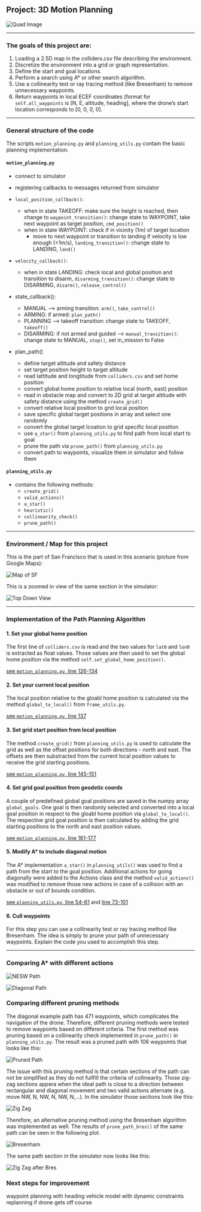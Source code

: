 ## Project: 3D Motion Planning
![Quad Image](./misc/enroute.png)

---

### The goals of this project are:
1. Loading a 2.5D map in the colliders.csv file describing the environment.
2. Discretize the environment into a grid or graph representation.
3. Define the start and goal locations.
4. Perform a search using A* or other search algorithm.
5. Use a collinearity test or ray tracing method (like Bresenham) to remove unnecessary waypoints.
6. Return waypoints in local ECEF coordinates (format for `self.all_waypoints` is [N, E, altitude, heading], where the drone’s start location corresponds to [0, 0, 0, 0].

---

### General structure of the code

The scripts `motion_planning.py` and `planning_utils.py` contain the basic planning implementation. 

#### `motion_planning.py`

 - connect to simulator
 - registering callbacks to messages returned from simulator
 - `local_position_callback()`:
 	 - when in state TAKEOFF: make sure the height is reached, then change to `waypoint_transition()`: change state to WAYPOINT, take next waypoint as target position, `cmd_position()`
 	 - when in state WAYPOINT: check if in vicinity (1m) of target location
 	 	- move to next waypoint or transition to landing if velocity is low enough (<1m/s), `landing_transition()`: change state to LANDING, `land()`
 - `velocity_callback()`:
 	 - when in state LANDING: check local and global position and transition to disarm, `disarming_transition()`: change state to DISARMING, `disarm()`, `release_control()`
 - state_callback():
 	 - MANUAL --> arming transition: `arm()`, `take_control()`
 	 - ARMING: if armed: `plan_path()`
 	 - PLANNING --> takeoff transition: change state to TAKEOFF, `takeoff()`
 	 - DISARMING: if not armed and guided --> `manual_transition()`: change state to MANUAL, `stop()`, set in_mission to False

- plan_path()
	- define target altitude and safety distance
	- set target position height to target altitude
	- read lattitude and longtitude from `colliders.csv` and set home position
	- convert global home position to relative local (north, east) position
	- read in obstacle map and convert to 2D grid at target altitude with safety distance using the method `create_grid()`
	- convert relative local position to grid local position
	- save specific global target positions in array and select one randomly
	- convert the global target lcoation to grid specific local position
	- use `a_star()` from `planning_utils.py` to find path from local start to goal
	- prune the path via `prune_path()` from `planning_utils.py`
	- convert path to waypoints, visualize them in simulator and follow them


#### `planning_utils.py`

 - contains the following methods:
 	- `create_grid()`
 	- `valid_actions()`
 	- `a_star()`
 	- `heuristic()`
 	- `collinearity_check()`
 	- `prune_path()`


---


### Environment / Map for this project

This is the part of San Francisco that is used in this scenario (picture from Google Maps):

![Map of SF](./misc/map.png)

This is a zoomed in view of the same section in the simulator: 

![Top Down View](./misc/high_up.png)


---


### Implementation of the Path Planning Algorithm

#### 1. Set your global home position
The first line of `colliders.csv` is read and the two values for `lat0` and `lon0` is extracted as float values. Those values are then used to set the global home position via the method `self.set_global_home_position()`.

<a href="/motion_planning.py#L126-L134">see `motion_planning.py`, line 126-134</a>


#### 2. Set your current local position
The local position relative to the gloabl home position is calculated via the method `global_to_local()` from `frame_utils.py`.

<a href="/motion_planning.py#L137">see `motion_planning.py`, line 137</a>


#### 3. Set grid start position from local position
The method `create_grid()` from `planning_utils.py` is used to calculate the grid as well as the offset positions for both directions - north and east. The offsets are then substracted from the current local position values to receive the grid starting positions.

<a href="/motion_planning.py#L145-L151">see `motion_planning.py`,  line 145-151</a>


#### 4. Set grid goal position from geodetic coords
A couple of predefined global goal positions are saved in the numpy array `global_goals`. One goal is then randomly selected and converted into a local goal position in respect to the gloabl home position via `global_to_local()`. The respective grid goal position is then calculated by adding the grid starting positions to the north and east position values.

<a href="/motion_planning.py#L161-L177">see `motion_planning.py`,  line 161-177</a>


#### 5. Modify A* to include diagonal motion
The A* implementation `a_star()` in `planning_utils()` was used to find a path from the start to the goal position. Additional actions for going diagonally were added to the Actions class and the method `valid_actions()` was modified to remove those new actions in case of a collision with an obstacle or out of bounds condition.

<a href="/planning_utils.py#L54-L61">see `planning_utils.py`, line 54-61</a> and
<a href="/planning_utils.py#L73-L101">line 73-101</a>


#### 6. Cull waypoints 
For this step you can use a collinearity test or ray tracing method like Bresenham. The idea is simply to prune your path of unnecessary waypoints. Explain the code you used to accomplish this step.


---


### Comparing A* with different actions 

![NESW Path](./misc/plot_path_nesw.png)

![Diagonal Path](./misc/plot_path_diagonal.png)


### Comparing different pruning methods

The diagonal example path has 471 waypoints, which complicates the navigation of the drone. Therefore, different pruning methods were tested to remove waypoints based on different criteria. The first method was pruning based on a collinearity check implemented in `prune_path()` in `planning_utils.py`. The result was a pruned path with 106 waypoints that looks like this: 

![Pruned Path](./misc/plot_path_pruned.png)

The issue with this pruning method is that certain sections of the path can not be simplified as they do not fullfill the criteria of collinearity. Those zig-zag sections appera when the ideal path is close to a direction between rectangular and diagonal movement and two valid actions alternate (e.g. move NW, N, NW, N, NW, N,...). In the simulator those sections look like this: 

![Zig Zag](./misc/zig_zag_waypoints.png)

Therefore, an alternative pruning method using the Bresenham algorithm was implemented as well. The results of  `prune_path_bres()` of the same path can be seen in the following plot. 

![Bresenham](./misc/plot_path_pruned_bres.png)

The same path section in the simulator now looks like this:

![Zig Zag after Bres](./misc/bresenham_waypoints.png)

### Next steps for improvement

waypoint planning with heading
vehicle model with dynamic constraints
replanning if drone gets off course